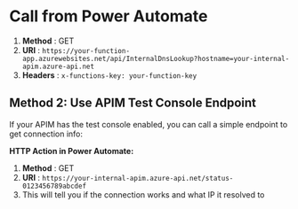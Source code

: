 # **Call from Power Automate**

1. **Method** : GET
2. **URI** : `https://your-function-app.azurewebsites.net/api/InternalDnsLookup?hostname=your-internal-apim.azure-api.net`
3. **Headers** : `x-functions-key: your-function-key`

## Method 2: Use APIM Test Console Endpoint

If your APIM has the test console enabled, you can call a simple endpoint to get connection info:

**HTTP Action in Power Automate:**

1. **Method** : GET
2. **URI** : `https://your-internal-apim.azure-api.net/status-0123456789abcdef`
3. This will tell you if the connection works and what IP it resolved to
